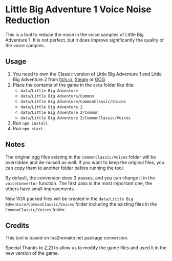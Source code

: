 # Little Big Adventure 1 Voice Noise Reduction

This is a tool to reduce the noise in the voice samples of Little Big Adventure 1. It is not perfect, but it does improve significantly the quality of the voice samples.

## Usage

1. You need to own the Classic version of Little Big Adventure 1 and Little Big Adventure 2 from [itch.io](https://itch.io/s/61876/adeline-software-collection), [Steam](https://store.steampowered.com/developer/2_21) or [GOG](https://www.gog.com/en/games?developers=2-21)
2. Place the contents of the game in the `data` folder like this:
    - `data/Little Big Adventure`
    - `data/Little Big Adventure/Common`
    - `data/Little Big Adventure/CommonClassic/Voices`
    - `data/Little Big Adventure 2`
    - `data/Little Big Adventure 2/Common`
    - `data/Little Big Adventure 2/CommonClassic/Voices`
3. Run `npm install`
4. Run `npm start`

## Notes

The original ogg files existing in the `CommonClassic/Voices` folder will be overridden and de-noised as well. If you want to keep the original files, you can copy them to another folder before running the tool.

By default, the conversion does 3 passes, and you can change it in the `voiceConvertor` function. The first pass is the most important one, the others have small improvements.

New VOX packed files will be created in the `data/Little Big Adventure/CommonClassic/Voices` folder including the existing files in the `CommonClassic/Voices` folder.


## Credits

This tool is based on lba2remake.net package conversion.

Special Thanks to [2.21](https://www.2point21.com/) to allow us to modify the game files and used it in the new version of the game.
